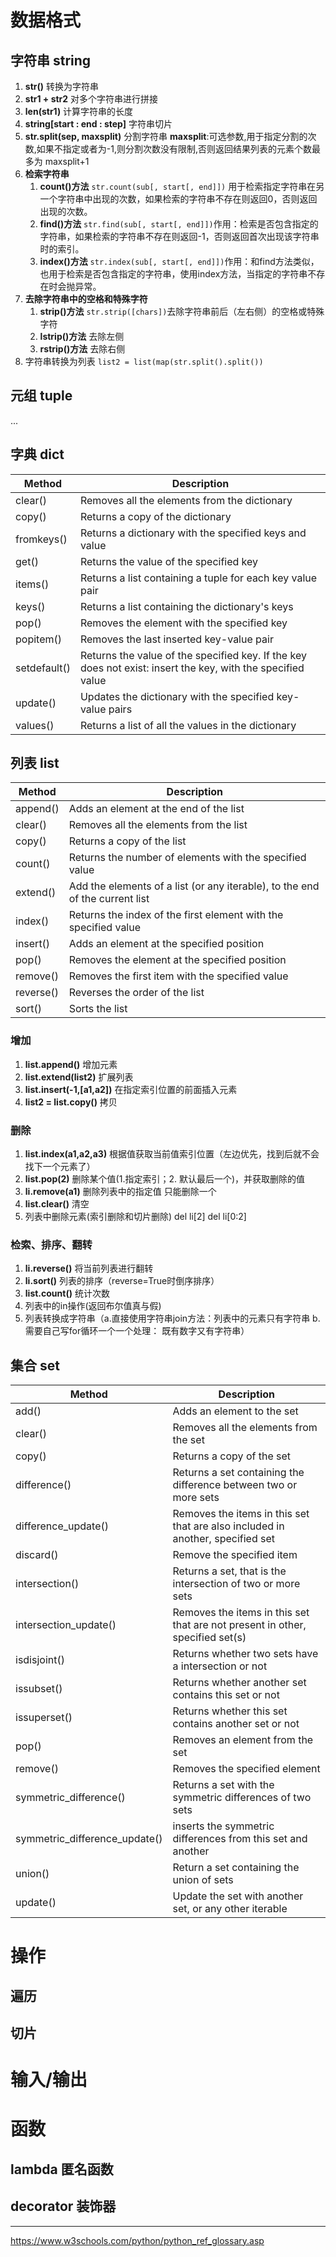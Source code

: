 # 数据格式

## 字符串 string

1. **str()** 转换为字符串
2. **str1 + str2** 对多个字符串进行拼接
3.  **len(str1)** 计算字符串的长度
4. **string[start : end : step]**  字符串切片
5. **str.split(sep, maxsplit)** 分割字符串 **maxsplit**:可选参数,用于指定分割的次数,如果不指定或者为-1,则分割次数没有限制,否则返回结果列表的元素个数最多为 maxsplit+1
6. **检索字符串**
   1. **count()方法** `str.count(sub[, start[, end]])` 用于检索指定字符串在另一个字符串中出现的次数，如果检索的字符串不存在则返回0，否则返回出现的次数。
   2. **find()方法** `str.find(sub[, start[, end]])`作用：检索是否包含指定的字符串，如果检索的字符串不存在则返回-1，否则返回首次出现该字符串时的索引。
   3. **index()方法** `str.index(sub[, start[, end]])`作用：和find方法类似，也用于检索是否包含指定的字符串，使用index方法，当指定的字符串不存在时会抛异常。
7. **去除字符串中的空格和特殊字符**
   1. **strip()方法** `str.strip([chars])`去除字符串前后（左右侧）的空格或特殊字符
   2. **lstrip()方法** 去除左侧
   3. **rstrip()方法** 去除右侧
8. 字符串转换为列表 `list2 = list(map(str.split().split())`

## 元组 tuple

...

## 字典 dict
|Method|	Description|
|---|---|
clear()|	Removes all the elements from the dictionary
copy()|	Returns a copy of the dictionary
fromkeys()|	Returns a dictionary with the specified keys and value
get()|	Returns the value of the specified key
items()|	Returns a list containing a tuple for each key value pair
keys()|	Returns a list containing the dictionary's keys
pop()|	Removes the element with the specified key
popitem()|	Removes the last inserted key-value pair
setdefault()|	Returns the value of the specified key. If the key does not exist: insert the key, with the specified value
update()|	Updates the dictionary with the specified key-value pairs
values()|	Returns a list of all the values in the dictionary
## 列表 list
|Method|	Description|
|---|---|
append()|	Adds an element at the end of the list
clear()|	Removes all the elements from the list
copy()|	Returns a copy of the list
count()|	Returns the number of elements with the specified value
extend()|	Add the elements of a list (or any iterable), to the end of the current list
index()|	Returns the index of the first element with the specified value
insert()|	Adds an element at the specified position
pop()|	Removes the element at the specified position
remove()|	Removes the first item with the specified value
reverse()|	Reverses the order of the list
sort()|	Sorts the list
### 增加

1. **list.append()** 增加元素
2. **list.extend(list2)** 扩展列表
3. **list.insert(-1,[a1,a2])** 在指定索引位置的前面插入元素
4. **list2 = list.copy()** 拷贝

### 删除

1. **list.index(a1,a2,a3)** 根据值获取当前值索引位置（左边优先，找到后就不会找下一个元素了）
2. **list.pop(2)** 删除某个值(1.指定索引；2. 默认最后一个)，并获取删除的值
3. **li.remove(a1)** 删除列表中的指定值 只能删除一个
4. **list.clear()** 清空
5. 列表中删除元素(索引删除和切片删除) del li[2]  del li[0:2]

### 检索、排序、翻转

1. **li.reverse()** 将当前列表进行翻转
2. **li.sort()** 列表的排序（reverse=True时倒序排序）
3. **list.count()** 统计次数
4. 列表中的in操作(返回布尔值真与假)
5. 列表转换成字符串（a.直接使用字符串join方法：列表中的元素只有字符串 b.需要自己写for循环一个一个处理： 既有数字又有字符串）


## 集合 set 

|Method|	Description|
|---|---|
add()|	Adds an element to the set
clear()|	Removes all the elements from the set
copy()|	Returns a copy of the set
difference()|	Returns a set containing the difference between two or more sets
difference_update()|	Removes the items in this set that are also included in another, specified set
discard()|	Remove the specified item
intersection()|	Returns a set, that is the intersection of two or more sets
intersection_update()|	Removes the items in this set that are not present in other, specified set(s)
isdisjoint()|	Returns whether two sets have a intersection or not
issubset()|	Returns whether another set contains this set or not
issuperset()|	Returns whether this set contains another set or not
pop()|	Removes an element from the set
remove()|	Removes the specified element
symmetric_difference()|	Returns a set with the symmetric differences of two sets
symmetric_difference_update()|	inserts the symmetric differences from this set and another
union()|	Return a set containing the union of sets
update()|	Update the set with another set, or any other iterable
# 操作

## 遍历

## 切片

# 输入/输出

# 函数

## lambda 匿名函数

## decorator 装饰器



---
https://www.w3schools.com/python/python_ref_glossary.asp


